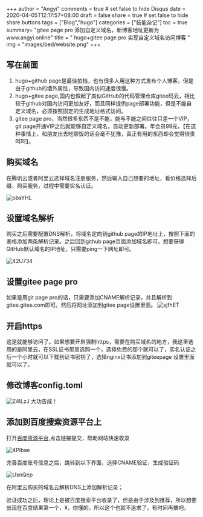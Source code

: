 

+++
author = "Angyi"
comments = true # set false to hide Disqus
date  = 2020-04-05T12:17:57+08:00
draft = false
share = true    # set false to hide share buttons
tags = ["Blog","hugo"]
categories = ["技能杂记"]
toc = true
summary= "gitee page pro 添加自定义域名，新博客地址更新为www.angyi.online"
title = " hugo+gitee page pro 实现自定义域名访问博客 "
img = "images/bed/website.png"
+++
## 写在前面
1. hugo+github page是最佳拍档，也有很多人用这种方式发布个人博客，但是由于github的墙外属性，导致国内访问速度很慢。
2. hugo+gitee page,国内也做起了类似GitHub的代码管理仓库gitee码云，相比较于github对国内访问更加友好，而且同样提供page部署功能，但是不能自定义域名，必须按照固定的生成地址格式访问。
3. gitee page pro，当然很多东西不是不能，能与不能之间往往只差一个VIP，git page开通VIP之后就能够自定义域名，自动更新部署。年会员99元，【在这种事情上，和朋友出去吃顿饭的话会毫不犹豫，真正有用的东西却会觉得很贵呵呵】。

## 购买域名
在腾讯云或者阿里云选择域名注册服务，然后输入自己想要的地址，看价格选择后缀，购买服务，过程中需要实名认证。

![obsYHL](https://cdn.jsdelivr.net/gh/Flionay/pic_bed@master/Upic/202004/obsYHL.png)
## 设置域名解析
购买之后需要配置DNS解析，将域名定向到github page的IP地址上，按照下面的表格添加两条解析记录。之后回到github page页面添加域名即可。想要获得GitHub默认域名的IP地址，只需要ping一下网址即可。

![42U734](https://cdn.jsdelivr.net/gh/Flionay/pic_bed@master/Upic/202004/42U734.png)
## 设置gitee page pro
如果是用git page pro的话，只需要添加CNAME解析记录，并且解析到gitee.gitee.com即可。然后将网址添加到gitee page设置里面。
![sjfhET](https://cdn.jsdelivr.net/gh/Flionay/pic_bed@master/Upic/202004/sjfhET.png)
## 开启https
这是就能够访问了。如果想要开启强制https，需要在购买域名的地方，我这里选用的是阿里云，在SSL证书那里选购一个，选择免费的那个就可以了，实名认证之后一个小时就可以下载到证书密钥了，选择nginx证书添加到giteepage 设置里面就可以了。
## 修改博客config.toml
![Z4ILzJ](https://cdn.jsdelivr.net/gh/Flionay/pic_bed@master/Upic/202004/Z4ILzJ.png)
大功告成！
## 添加到百度搜索资源平台上

打开[百度资源平台](https://ziyuan.baidu.com),点击链接提交，帮助网站快速收录

![4PIbae](https://cdn.jsdelivr.net/gh/Flionay/pic_bed@master/Upic/202004/4PIbae.png)

完善百度账号信息之后，跳转到以下界面，选择CNAME验证，生成验证码

![UxnQep](https://cdn.jsdelivr.net/gh/Flionay/pic_bed@master/Upic/202004/UxnQep.png)

在阿里云购买的域名云解析DNS上添加解析记录；

验证成功之后，理论上是被百度搜索平台收录了，但是由于涉及到推荐，所以想要出现在百度结果第一个，¥，你懂的。所以这个也就不追求了，有时间再搞吧。